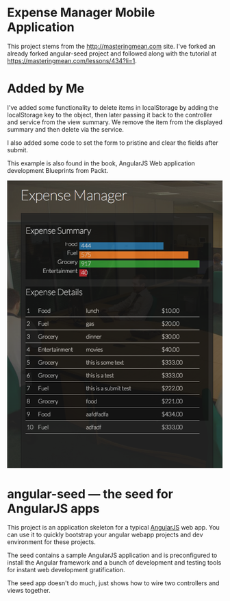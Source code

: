 # Expense Manager Mobile Application

This project stems from the http://masteringmean.com site. I've forked an already forked angular-seed project and followed along with the tutorial at https://masteringmean.com/lessons/434?li=1.

# Added by Me

I've added some functionality to delete items in localStorage by adding the localStorage key to the object, then later passing it back to the controller and service from the view summary. We remove the item from the displayed summary and then delete via the service.

I also added some code to set the form to pristine and clear the fields after submit.

This example is also found in the book, AngularJS Web application development Blueprints from Packt.

<img src="./exp-mgr.png">

# angular-seed — the seed for AngularJS apps

This project is an application skeleton for a typical [AngularJS](http://angularjs.org/) web app.
You can use it to quickly bootstrap your angular webapp projects and dev environment for these
projects.

The seed contains a sample AngularJS application and is preconfigured to install the Angular
framework and a bunch of development and testing tools for instant web development gratification.

The seed app doesn't do much, just shows how to wire two controllers and views together.
